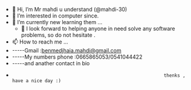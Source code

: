 - 👋 Hi, I’m Mr mahdi u understand (@mahdi-30)
- 👀 I’m interested in computer since.
- 🌱 I’m currently new learning them ... 
  - 💞️ I look forward to helping anyone in need solve any software problems, so do not hesitate .
- 📫 How to reach me ...
- -----Gmail            :benmedjhaia.mahdi@gmail.com
- -----My numbers phone :0665865053/0541044422
- -----and anather contact in bio
-                                                             thenks , have a nice day :)
<!---
mahdi-30/mahdi-30 is a ✨ special ✨ repository because its `README.md` (this file) appears on your GitHub profile.
You can click the Preview link to take a look at your changes.
--->
